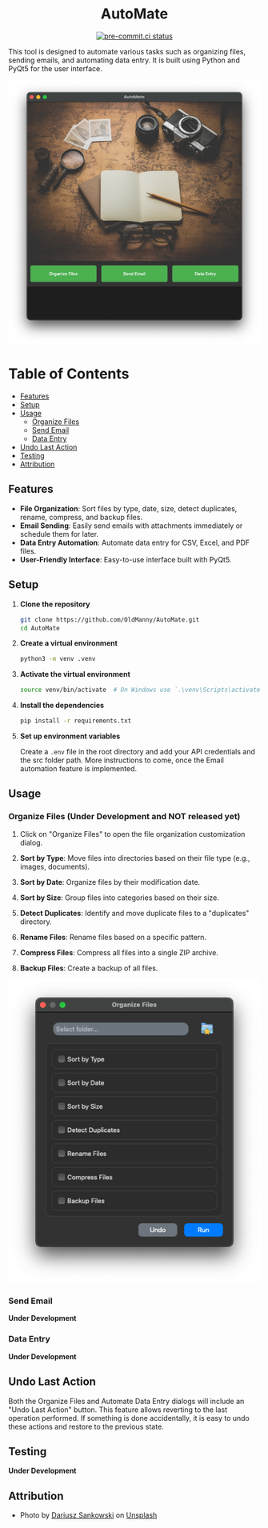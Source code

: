 <h1 align="center">AutoMate</h1>

<div align="center">

[![pre-commit.ci status](https://results.pre-commit.ci/badge/github/OldManny/AutoMate/main.svg)](https://results.pre-commit.ci/latest/github/OldManny/AutoMate/main)

</div>

This tool is designed to automate various tasks such as organizing files, sending emails, and automating data entry. It is built using Python and PyQt5 for the user interface.

<p align="center">
  <img src="images/MainInterface.png" alt="Main Interface" />
</p>


# Table of Contents

- [Features](#features)
- [Setup](#setup)
- [Usage](#usage)
  - [Organize Files](#organize-files)
  - [Send Email](#send-emails)
  - [Data Entry](#automate-data-entry)
- [Undo Last Action](#undo-last-action)
- [Testing](#testing)
- [Attribution](#attribution)


## Features

- **File Organization**: Sort files by type, date, size, detect duplicates, rename, compress, and backup files.
- **Email Sending**: Easily send emails with attachments immediately or schedule them for later.
- **Data Entry Automation**: Automate data entry for CSV, Excel, and PDF files.
- **User-Friendly Interface**: Easy-to-use interface built with PyQt5.


## Setup

1. **Clone the repository**

    ```sh
    git clone https://github.com/OldManny/AutoMate.git
    cd AutoMate
    ```

2. **Create a virtual environment**

    ```sh
    python3 -m venv .venv
    ```

3. **Activate the virtual environment**

    ```sh
    source venv/bin/activate  # On Windows use `.\venv\Scripts\activate`
    ```

4. **Install the dependencies**

    ```sh
    pip install -r requirements.txt
    ```

5. **Set up environment variables**

    Create a `.env` file in the root directory and add your API credentials and the src folder path. More instructions to come, once the Email automation feature is implemented.



## Usage


### Organize Files (Under Development and NOT released yet)

1. Click on "Organize Files" to open the file organization customization dialog.

2. **Sort by Type**: Move files into directories based on their file type (e.g., images, documents).

3. **Sort by Date**: Organize files by their modification date.

4. **Sort by Size**: Group files into categories based on their size.

5. **Detect Duplicates**: Identify and move duplicate files to a "duplicates" directory.

6. **Rename Files**: Rename files based on a specific pattern.

7. **Compress Files**: Compress all files into a single ZIP archive.

8. **Backup Files**: Create a backup of all files.

<p align="center">
  <img src="images/OrganizeFiles.png" alt="Main Interface" />
</p>


### Send Email

**Under Development**


### Data Entry

**Under Development**


## Undo Last Action

Both the Organize Files and Automate Data Entry dialogs will include an "Undo Last Action" button. This feature allows reverting to the last operation performed. If something is done accidentally, it is easy to undo these actions and restore to the previous state.


## Testing

**Under Development**


## Attribution

- Photo by [Dariusz Sankowski](https://unsplash.com/@dariuszsankowski) on [Unsplash](https://unsplash.com/photos/3OiYMgDKJ6k)
